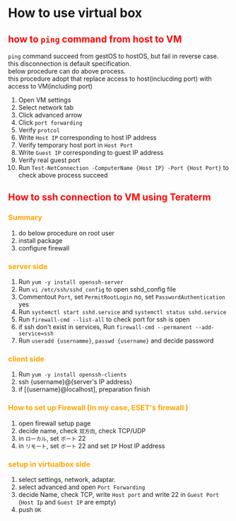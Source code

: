 # How to use virtual box

## <font color="Red">how to `ping` command from host to VM

</font>

`ping` command succeed from gestOS to hostOS, but fail in reverse case.  
this disconnection is default specification.  
below procedure can do above process.  
this procedure adopt that replace access to host(inclucding port) with access to VM(including port)

1. Open VM settings
1. Select network tab
1. Click advanced arrow
1. Click `port forwarding`
1. Verify `protcol`
1. Write `Host IP` corresponding to host IP address
1. Verify temporary host port in `Host Port`
1. Write `Guest IP` corresponding to guest IP address
1. Verify real guest port
1. Run `Test-NetConnection -ComputerName {Host IP} -Port {Host Port}`
   to check above process succeed

## <font color="Red">How to ssh connection to VM using Teraterm</font>

### <font color="orange">Summary</font>

1. do below procedure on root user
1. install package  
1. configure firewall

### <font color="orange"> server side</font>

1. Run `yum -y install openssh-server`
1. Run `vi /etc/ssh/sshd_config` to open sshd_config file
1. Commentout `Port`, set `PermitRootLogin` no, set `PasswordAuthentication` yes
1. Run `systemctl start sshd.service` and `systemctl status sshd.service`
1. Run `firewall-cmd --list-all` to check port for ssh is open
1. if ssh don't exist in services, Run `firewall-cmd --permanent --add-service=ssh`
1. Run `useradd {usernamme}`, `passwd {username}` and decide password

### <font color="orange"> client side</font>

1. Run `yum -y install openssh-clients`
1. ssh {username}@{server's IP address}
1. if [{username}@localhost], preparation finish

### <font color="orange">How to set up Firewall (In my case, ESET's firewall )</font>

1. open firewall setup page
1. decide name, check `双方向`, check TCP/UDP
1. in `ローカル`, set `ポート` 22
1. in `リモート`, set `ポート` 22 and set `IP` Host IP address

### <font color="orange">setup in virtualbox side</font>

1. select settings, network, adaptar.
1. select advanced and open `Port Forwarding`
1. decide Name, check TCP, write `Host port` and write 22 in `Guest Port` (`Host Ip` and `Guest IP` are empty)
1. push `OK`
